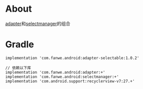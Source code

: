 # About
[adapter](https://github.com/zj565061763/adapter)和[selectmanager](https://github.com/zj565061763/selectmanager)的组合

# Gradle
```
implementation 'com.fanwe.android:adapter-selectable:1.0.2'

// 依赖以下库
implementation 'com.fanwe.android:adapter:+'
implementation 'com.fanwe.android:selectmanager:+'
implementation 'com.android.support:recyclerview-v7:27.+'
```
